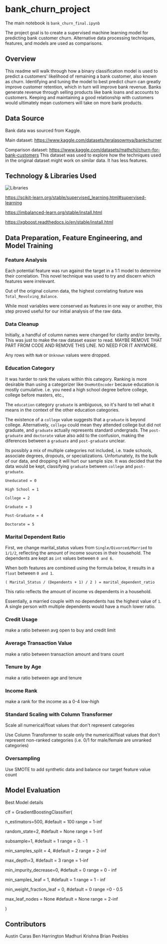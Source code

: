 # bank_churn_project

The main notebook is `bank_churn_final.ipynb`

The project goal is to create a supervised machine learning model for predicting bank customer churn. Alternative data processing techniques, features, and models are used as comparisons. 


## Overview

This readme will walk through how a binary classification model is used to predict a customers' likelihood of remaining a bank customer, also known as churn. Identifying and tuning the model to best predict churn can greatly improve customer retention, which in turn will improve bank revenue. Banks generate revenue through selling products like bank loans and accounts to customers. Keeping and maintaining a good relationship with customers would ultimately mean customers will take on more bank products. 

## Data Source

Bank data was sourced from Kaggle.

Main dataset:
https://www.kaggle.com/datasets/teralasowmya/bankchurner

Comparison dataset:
https://www.kaggle.com/datasets/mathchi/churn-for-bank-customers
This dataset was used to explore how the techniques used in the original dataset might work on similar data. It has less features.

## Technology & Libraries Used

![Libraries](https://github.com/carasaj/bank_churn_project/blob/main/Resources/Libraries.PNG) 

https://scikit-learn.org/stable/supervised_learning.html#supervised-learning

https://imbalanced-learn.org/stable/install.html

https://xgboost.readthedocs.io/en/stable/install.html


## Data Preparation, Feature Engineering, and Model Training

### Feature Analysis

Each potential feature was run against the target in a 1:1 model to determine their correlation. This novel technique was used to try and discern which features were irrelevant.

Out of the original column data, the highest correlating feature was `Total_Revolving_Balance`.

While most variables were conserved as features in one way or another, this step proved useful for our initial analysis of the raw data.

### Data Cleanup

Initially, a handful of column names were changed for clarity and/or brevity. This was just to make the raw dataset easier to read.
MAYBE REMOVE THAT PART FROM CODE AND REMOVE THIS LINE. NO NEED FOR IT ANYMORE.

Any rows with `NaN` or `Unknown` values were dropped. 

### Education Category

It was harder to rank the values within this category. Ranking is more desirable than using a categorizer like `OneHotEncoder` because education is mostly cumulative. i.e. you need a high school degree before college, college before masters, etc.,

The `education` category `graduate` is ambiguous, so it's hard to tell what it means in the context of the other education categories.

The existence of a `college` value suggests that a `graduate` is beyond college. 
Alternatively, `college` could mean they attended college but did not graduate, and `graduate` actually represents standard undergrads.
The `post-graduate` and `doctorate` value also add to the confusion, making the diferences between a `graduate` and `post-graduate` unclear.
        
Its possibly a mix of multiple categories not included, i.e. trade schools, associate degrees, dropouts, or specializations. Unfortunately, its the bulk of our data, and dropping it will hurt our sample size. It was decided that the data would be kept, classifying `graduate` between `college` and `post-graduate`.

`Uneducated = 0`

`High School = 1`

`College = 2`

`Graduate = 3`

`Post-Graduate = 4`

`Doctorate = 5`


### Marital Dependent Ratio

First, we change marital_status values from `Single/Divorced/Married` to `1/1/2`, reflecting the amount of income sources in their household. The dependents  are kept as `int` values between `0 and 6`.

When both features are combined using the formula below, it results in a `float` between `0 and 1`. 

`( Marital_Status / (Dependents + 1) / 2 ) = marital_dependent_ratio`

This ratio reflects the amount of income vs dependents in a household. 

Essentially, a married couple with no dependents has the highest value of `1`. A single person with multiple dependents would have a much lower ratio.

### Credit Usage
make a ratio between avg open to buy and credit limit

### Average Transaction Value
make a ratio between transaction amount and trans count

### Tenure by Age
make a ratio between age and tenure

### Income Rank
make a rank for the income as a 0-4 low-high

### Standard Scaling with Column Transformer
Scale all numerical/float values that don't represent categories

Use Column Transformer to scale only the numerical/float values that don't
represent non-ranked categories (i.e. 0/1 for male/female are unranked categories)

### Oversampling
Use SMOTE to add synthetic data and balance our target feature value count



## Model Evaluation

Best Model details

clf = GradientBoostingClassifier(

n_estimators=500,                    #default = 100    range = 1-inf

random_state=2,                      #default = None   range = 1-inf

subsample=1,                         #default = 1   range = 0. - 1

min_samples_split = 4,               #default = 2   range = 2-inf

max_depth=3,                         #default = 3    range = 1-inf

min_impurity_decrease=0,             #default = 0    range = 0 - inf

min_samples_leaf = 1,                #default = 1   range = 1 - inf

min_weight_fraction_leaf = 0,        #default = 0   range =0 - 0.5
 
max_leaf_nodes = None                #default = None   range = 2-inf

)


## Contributors

Austin Caras
Ben Harrington
Madhuri Krishna
Brian Peebles

